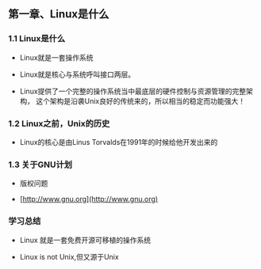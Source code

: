 
## 第一章、Linux是什么

### 1.1 Linux是什么

* Linux就是一套操作系统

* Linux就是核心与系统呼叫接口两层。

* Linux提供了一个完整的操作系统当中最底层的硬件控制与资源管理的完整架构， 这个架构是沿袭Unix良好的传统来的，所以相当的稳定而功能强大！

### 1.2 Linux之前，Unix的历史

* Linux的核心是由Linus Torvalds在1991年的时候给他开发出来的

### 1.3 关于GNU计划

* 版权问题

* [http://www.gnu.org](http://www.gnu.org)


### 学习总结

* Linux 就是一套免费开源可移植的操作系统

* Linux is not Unix,但又源于Unix


